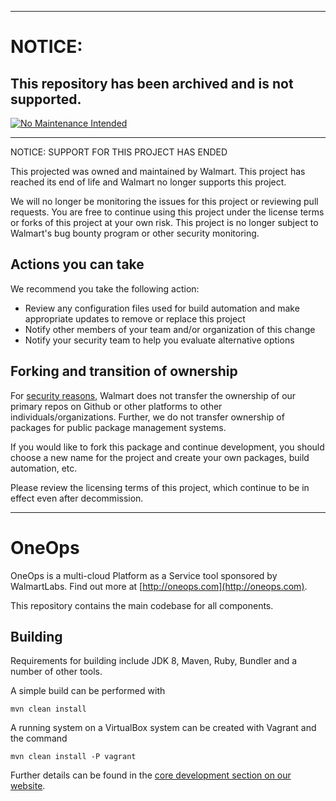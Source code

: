 ***
# NOTICE:

## This repository has been archived and is not supported.

[![No Maintenance Intended](http://unmaintained.tech/badge.svg)](http://unmaintained.tech/)
***
NOTICE: SUPPORT FOR THIS PROJECT HAS ENDED 

This projected was owned and maintained by Walmart. This project has reached its end of life and Walmart no longer supports this project.

We will no longer be monitoring the issues for this project or reviewing pull requests. You are free to continue using this project under the license terms or forks of this project at your own risk. This project is no longer subject to Walmart's bug bounty program or other security monitoring.


## Actions you can take

We recommend you take the following action:

  * Review any configuration files used for build automation and make appropriate updates to remove or replace this project
  * Notify other members of your team and/or organization of this change
  * Notify your security team to help you evaluate alternative options

## Forking and transition of ownership

For [security reasons](https://www.theregister.co.uk/2018/11/26/npm_repo_bitcoin_stealer/), Walmart does not transfer the ownership of our primary repos on Github or other platforms to other individuals/organizations. Further, we do not transfer ownership of packages for public package management systems.

If you would like to fork this package and continue development, you should choose a new name for the project and create your own packages, build automation, etc.

Please review the licensing terms of this project, which continue to be in effect even after decommission.
***
# OneOps

OneOps is a multi-cloud Platform as a Service tool sponsored by
WalmartLabs. Find out more at [http://oneops.com](http://oneops.com).

This repository contains the main codebase for all components.

## Building

Requirements for building include JDK 8, Maven, Ruby, Bundler and a number of
other tools.

A simple build can be performed with


```
mvn clean install
```

A running system on a VirtualBox system can be created with Vagrant and the
command

```
mvn clean install -P vagrant
```

Further details can be found in the
[core development section on our website](http://oneops.com/developer/core-development/index.html).
